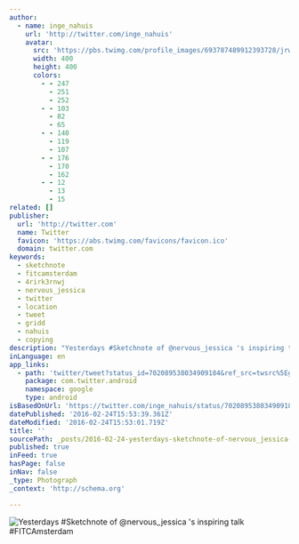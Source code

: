 ```yaml
---
author:
  - name: inge_nahuis
    url: 'http://twitter.com/inge_nahuis'
    avatar:
      src: 'https://pbs.twimg.com/profile_images/693787489912393728/jrwkEeza_400x400.jpg'
      width: 400
      height: 400
      colors:
        - - 247
          - 251
          - 252
        - - 103
          - 82
          - 65
        - - 140
          - 119
          - 107
        - - 176
          - 170
          - 162
        - - 12
          - 13
          - 15
related: []
publisher:
  url: 'http://twitter.com'
  name: Twitter
  favicon: 'https://abs.twimg.com/favicons/favicon.ico'
  domain: twitter.com
keywords:
  - sketchnote
  - fitcamsterdam
  - 4rirk3rnwj
  - nervous_jessica
  - twitter
  - location
  - tweet
  - gridd
  - nahuis
  - copying
description: "Yesterdays #Sketchnote of @nervous_jessica 's inspiring talk #FITCAmsterdam"
inLanguage: en
app_links:
  - path: 'twitter/tweet?status_id=702089538034909184&ref_src=twsrc%5Egoogle%7Ctwcamp%5Eandroidseo%7Ctwgr%5Estatus%7Ctwterm%5E702089538034909184'
    package: com.twitter.android
    namespace: google
    type: android
isBasedOnUrl: 'https://twitter.com/inge_nahuis/status/702089538034909184'
datePublished: '2016-02-24T15:53:39.361Z'
dateModified: '2016-02-24T15:53:01.719Z'
title: ''
sourcePath: _posts/2016-02-24-yesterdays-sketchnote-of-nervous_jessica-s-inspiring-talk.md
published: true
inFeed: true
hasPage: false
inNav: false
_type: Photograph
_context: 'http://schema.org'

---
```

![Yesterdays &num;Sketchnote of &commat;nervous&lowbar;jessica 's inspiring talk &num;FITCAmsterdam](https://pbs.twimg.com/media/Cb5StwHW8AAbyN_.jpg:large)